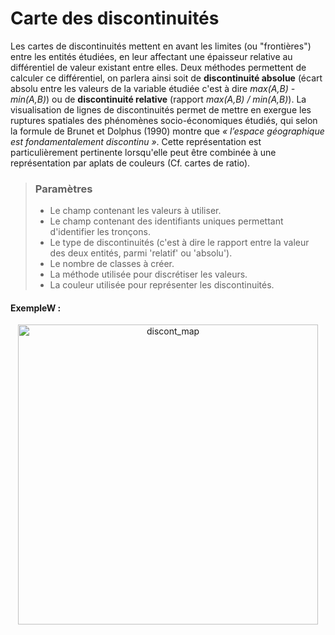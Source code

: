 # Carte des discontinuités

Les cartes de discontinuités mettent en avant les limites (ou "frontières") entre les entités étudiées, en leur affectant une épaisseur relative au différentiel de valeur existant entre elles.
Deux méthodes permettent de calculer ce différentiel, on parlera ainsi soit de **discontinuité absolue** (écart absolu entre les valeurs de la variable étudiée c'est à dire *max(A,B) - min(A,B)*) ou de **discontinuité relative** (rapport *max(A,B) / min(A,B)*).
La visualisation de lignes de discontinuités permet de mettre en exergue les ruptures spatiales des phénomènes socio-économiques étudiés, qui selon la formule de Brunet et Dolphus (1990) montre que *« l’espace géographique est fondamentalement discontinu »*. Cette représentation est particulièrement pertinente lorsqu'elle peut être combinée à une représentation par aplats de couleurs (Cf. cartes de ratio).

> ### Paramètres
> * Le champ contenant les valeurs à utiliser.
> * Le champ contenant des identifiants uniques permettant d'identifier les tronçons.
> * Le type de discontinuités (c'est à dire le rapport entre la valeur des deux entités, parmi 'relatif' ou 'absolu').
> * Le nombre de classes à créer.
> * La méthode utilisée pour discrétiser les valeurs.
> * La couleur utilisée pour représenter les discontinuités.


#### ExempleW :

<p style="text-align: center;">
<img src="img/discont.png" alt="discont_map" style="width: 480px;"/>
</p>
